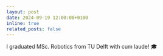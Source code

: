 ```yaml
---
layout: post
date: 2024-09-19 12:00:00+0100
inline: true
related_posts: false
---
```


I graduated MSc. Robotics from TU Delft with cum laude! 🎓
